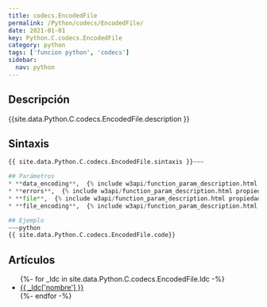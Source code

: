 ```yaml
---
title: codecs.EncodedFile
permalink: /Python/codecs/EncodedFile/
date: 2021-01-01
key: Python.C.codecs.EncodedFile
category: python
tags: ['funcion python', 'codecs']
sidebar: 
  nav: python
---
```


## Descripción
{{site.data.Python.C.codecs.EncodedFile.description }}

## Sintaxis
~~~python
{{ site.data.Python.C.codecs.EncodedFile.sintaxis }}~~~

## Parámetros
* **data_encoding**,  {% include w3api/function_param_description.html propiedad=site.data.Python.C.codecs.EncodedFile valor="data_encoding" %}
* **errors**,  {% include w3api/function_param_description.html propiedad=site.data.Python.C.codecs.EncodedFile valor="errors" %}
* **file**,  {% include w3api/function_param_description.html propiedad=site.data.Python.C.codecs.EncodedFile valor="file" %}
* **file_encoding**,  {% include w3api/function_param_description.html propiedad=site.data.Python.C.codecs.EncodedFile valor="file_encoding" %}

## Ejemplo
~~~python
{{ site.data.Python.C.codecs.EncodedFile.code}}
~~~

## Artículos
<ul>
{%- for _ldc in site.data.Python.C.codecs.EncodedFile.ldc -%}
   <li>
       <a href="{{_ldc['url'] }}">{{ _ldc['nombre'] }}</a>
   </li>
{%- endfor -%}
</ul>
